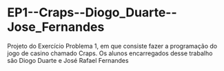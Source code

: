 # EP1--Craps--Diogo_Duarte--Jose_Fernandes
Projeto do Exercício Problema 1, em que consiste fazer a programação do jogo de casino chamado Craps. Os alunos encarregados desse trabalho são Diogo Duarte e José Rafael Fernandes
